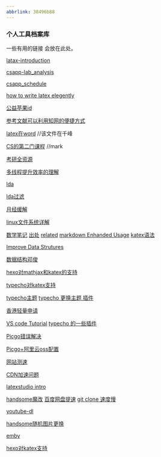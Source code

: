 ```yaml
---
abbrlink: 38496b88
---
```

### 个人工具档案库
一些有用的链接 会放在此处。

[latax-introduction](https://liam.page/2014/09/08/latex-introduction/)

[csapp-lab_analysis](https://wdxtub.com/csapp/thick-csapp-lab-1/2016/04/16/)

[csapp_schedule](https://www.cs.cmu.edu/~213/schedule.html)

[how to write latex elegently](www.latexlive.com)

[公益苹果id](https://www.duangvps.com/%E5%85%AC%E7%9B%8A%E8%8B%B9%E6%9E%9C%E7%BE%8E%E5%8C%BAid)

[参考文献可以利用知网的便捷方式]()

[latex在word](http://www.yuerya.me/post/aurora-%7C-latex-in-word)
//该文件在千峰


[CS的第二门课程](https://missing.csail.mit.edu/)
//mark

[考研全资源](http://qzbltushu.ys168.com/)

[多线程提升效率的理解](https://blog.csdn.net/jia416644/article/details/77367470)

[lda](https://radimrehurek.com/gensim/wiki.html#latent-dirichlet-allocation)

[lda过滤](https://www.zhihu.com/question/30013084)

[月经缓解](https://www.yinxiang.com/everhub/note/d2844e9c-6751-415a-9387-515c6aa7ff52)

[linux文件系统详解](https://juejin.im/post/6844903668504854535)

[数学笔记](https://zhuanlan.zhihu.com/p/61036165)
[出处](https://castel.dev/post/lecture-notes-1/)
[related](https://blog.csdn.net/woshizhu67/article/details/93225599)
[markdown Enhanded Usage](https://shd101wyy.github.io/markdown-preview-enhanced/#/zh-cn/usages)
[katex语法](https://katex.org/docs/supported.html)

[Improve Data Strutures](http://zh.lucida.me/blog/on-learning-algorithms/)

[数据结构邓俊](https://dsa.cs.tsinghua.edu.cn/~deng/ds/mooc/)

[hexo对mathjax和katex的支持](https://roro4ever.github.io/2019/12/01/hexo-Next%E4%B8%BB%E9%A2%98%E6%B8%B2%E6%9F%93-latex-%E5%85%AC%E5%BC%8F%E7%9A%84%E9%85%8D%E7%BD%AE%E6%96%B9%E6%B3%95/hexo-next%E4%B8%BB%E9%A2%98%E6%B8%B2%E6%9F%93-latex-%E5%85%AC%E5%BC%8F%E7%9A%84%E9%85%8D%E7%BD%AE%E6%96%B9%E6%B3%95/)

[typecho对katex支持](https://blog.zyuzhi.me/2018/01/27/MarkdownKatex-For-Typecho.html)

[typecho主题](https://typecho.me/)
[typecho 更换主题 插件](https://www.boke8.net/typecho-themes-plugins-install.html)

[香港轻量申请](https://www.tengxunyunyhw.com/lighthouse-hk-singapore-apply.html)

[VS code Tutorial](https://vscode.cool/)
[typecho 的一些插件](http://docs.typecho.org/plugins)

[Picgo错误解决](https://gitee.com/mirrors/PicGo/blob/master/FAQ.md)

[Picgo+阿里云oss配置](https://zhuanlan.zhihu.com/p/104152479)

[网站测速](https://putong.one/speed-test.html)

[CDN加速问题](https://www.wpzhiku.com/wordpress-wang-zhan-shi-yong-cloudflare-hou-ti-shi-jiang-nin-chong-ding-xiang-de-ci-shu-guo-duo-de-yuan-yin-ji-jie-jue-ban-fa/)

[latexstudio intro](https://www.jianshu.com/p/3e842d67ada2)

[handsome魔改](www.feiyubk.com)
[百度网盘提速](https://www.feiyubk.com/archives/21.html)
[git clone 速度慢](https://www.feiyubk.com/archives/17.html)

[youtube-dl](https://www.zcfy.cc/article/how-to-download-videos-using-youtube-dl-in-linux)

[handsome随机图片更换](https://www.codenong.com/cs106959084/)

[emby](https://dxz.plus/posts/emby/)

[hexo对katex支持](https://www.sail.name/2018/05/31/use-mathjax-in-hexo/)